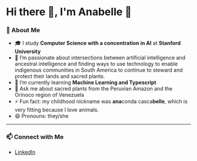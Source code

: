 # Hi there 👋, I'm Anabelle 🌺

### 🚀 About Me  
- 🎓 I study **Computer Science with a concentration in AI** at **Stanford University**
- 🔭 I’m passionate about intersections between artificial intelligence and ancestral intelligence and finding ways to use technology to enable indigenous communities in South America to continue to steward and protect their lands and sacred plants. 
- 🌱 I’m currently learning **Machine Learning and Typescript**   
- 💬 Ask me about sacred plants from the Peruvian Amazon and the Orinoco region of Venezuela
- ⚡ Fun fact: my childhood nickname was **ana**conda casca**belle**, which is very fitting because I love animals.
- 😄 Pronouns: they/she


---


### 📫 Connect with Me  
- [LinkedIn](https://www.linkedin.com/in/anabelle-colmenares/)  


<!-- **acolmena/acolmena** is a ✨ _special_ ✨ repository because its `README.md` (this file) appears on your GitHub profile.  -->


